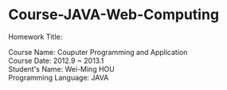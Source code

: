 # Course-JAVA-Web-Computing
Homework Title:
  
  
Course Name: Couputer Programming and Application  
Course Date: 2012.9 ~ 2013.1    
Student's Name: Wei-Ming HOU  
Programming Language: JAVA  
